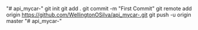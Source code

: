 "# api_mycar-"  git init git add . git commit -m "First Commit" git remote add origin https://github.com/WellingtonOSilva/api_mycar-.git git push -u origin master
"# api_mycar-" 
